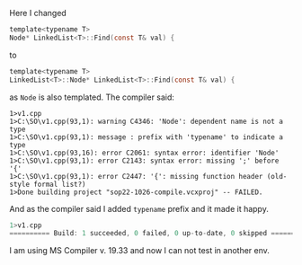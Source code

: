 
Here I changed

```C
template<typename T>
Node* LinkedList<T>::Find(const T& val) {
```
to 

```C
template<typename T>
LinkedList<T>::Node* LinkedList<T>::Find(const T& val) {
```

as `Node` is also templated. The compiler said:

```none
1>v1.cpp
1>C:\SO\v1.cpp(93,1): warning C4346: 'Node': dependent name is not a type
1>C:\SO\v1.cpp(93,1): message : prefix with 'typename' to indicate a type
1>C:\SO\v1.cpp(93,16): error C2061: syntax error: identifier 'Node'
1>C:\SO\v1.cpp(93,1): error C2143: syntax error: missing ';' before '{'
1>C:\SO\v1.cpp(93,1): error C2447: '{': missing function header (old-style formal list?)
1>Done building project "sop22-1026-compile.vcxproj" -- FAILED.
```

And as the compiler said I added `typename` prefix and it made it happy.

```C
1>v1.cpp
========== Build: 1 succeeded, 0 failed, 0 up-to-date, 0 skipped ==========
```


I am using MS Compiler v. 19.33 and now I can not test in another env.




